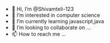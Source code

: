 - 👋 Hi, I’m @Shivamteli-123
- 👀 I’m interested in computer science
- 🌱 I’m currently learning javascript,java
- 💞️ I’m looking to collaborate on ...
- 📫 How to reach me ...

<!---
Shivamteli-123/Shivamteli-123 is a ✨ special ✨ repository because its `README.md` (this file) appears on your GitHub profile.
You can click the Preview link to take a look at your changes.
--->
